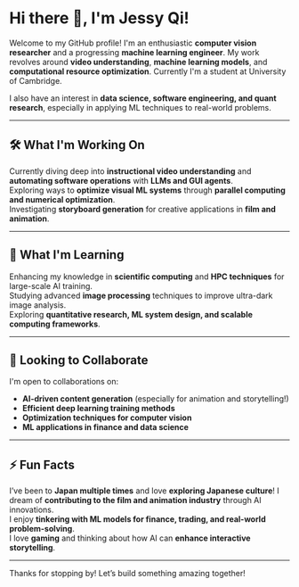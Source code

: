 # Hi there 👋, I'm Jessy Qi! 

Welcome to my GitHub profile! I'm an enthusiastic **computer vision researcher** and a progressing **machine learning engineer**. My work revolves around **video understanding**, **machine learning models**, and **computational resource optimization**. 
Currently I'm a student at University of Cambridge.

I also have an interest in **data science, software engineering, and quant research**, especially in applying ML techniques to real-world problems.  

---

## 🛠 What I'm Working On  
 Currently diving deep into **instructional video understanding**  and **automating software operations**  with **LLMs and GUI agents**.  
 Exploring ways to **optimize visual ML systems** through **parallel computing and numerical optimization**.  
 Investigating **storyboard generation** for creative applications in **film and animation**.  

---

## 🌱 What I'm Learning  
 Enhancing my knowledge in **scientific computing** and **HPC techniques** for large-scale AI training.  
 Studying advanced **image processing** techniques to improve ultra-dark image analysis.  
 Exploring **quantitative research, ML system design, and scalable computing frameworks**.  

---

## 🤝 Looking to Collaborate  
 I'm open to collaborations on:  
- **AI-driven content generation**  (especially for animation and storytelling!)  
- **Efficient deep learning training methods** 
- **Optimization techniques for computer vision**   
- **ML applications in finance and data science**   

---

## ⚡ Fun Facts  
 I’ve been to **Japan multiple times** and love **exploring Japanese culture**! 
 I dream of **contributing to the film and animation industry** through AI innovations.  
 I enjoy **tinkering with ML models for finance, trading, and real-world problem-solving**.  
 I love **gaming** and thinking about how AI can **enhance interactive storytelling**.  

---

Thanks for stopping by!  Let’s build something amazing together! 

<!-- <img src="https://github-readme-stats.vercel.app/api?username=Ani7700&hide=issues&title_color=333&text_color=777" alt="Ani7700's Stats" >>

